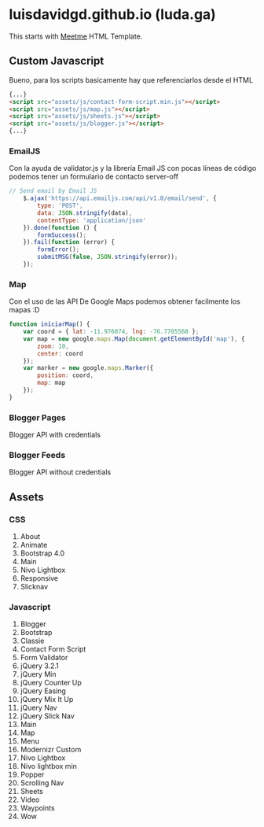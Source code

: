 # luisdavidgd.github.io (luda.ga)

This starts with [Meetme](http://preview.uideck.com/items/meetme/index.html) HTML Template.

## Custom Javascript

Bueno, para los scripts basicamente hay que referenciarlos desde el HTML
```html
{...}
<script src="assets/js/contact-form-script.min.js"></script>
<script src="assets/js/map.js"></script>
<script src="assets/js/sheets.js"></script>
<script src="assets/js/blogger.js"></script>
{...}
```


### EmailJS
Con la ayuda de validator.js y la librería Email JS con pocas líneas de código podemos tener un formulario de contacto server-off
```javascript
// Send email by Email JS
    $.ajax('https://api.emailjs.com/api/v1.0/email/send', {
        type: 'POST',
        data: JSON.stringify(data),
        contentType: 'application/json'
    }).done(function () {
        formSuccess();
    }).fail(function (error) {
        formError();
        submitMSG(false, JSON.stringify(error));
    });
```
### Map
Con el uso de las API De Google Maps podemos obtener facilmente los mapas :D
```javascript
function iniciarMap() {
    var coord = { lat: -11.976074, lng: -76.7705568 };
    var map = new google.maps.Map(document.getElementById('map'), {
        zoom: 10,
        center: coord
    });
    var marker = new google.maps.Marker({
        position: coord,
        map: map
    });
}
```

### Blogger Pages
Blogger API with credentials
### Blogger Feeds
Blogger API without credentials

## Assets

### CSS
1. About
2. Animate
3. Bootstrap 4.0
4. Main
5. Nivo Lightbox
6. Responsive
7. Slicknav

### Javascript
1. Blogger
2. Bootstrap
3. Classie
4. Contact Form Script
5. Form Validator
6. jQuery 3.2.1
7. jQuery Min
8. jQuery Counter Up
9. jQuery Easing
10. jQuery Mix It Up
11. jQuery Nav
12. jQuery Slick Nav
13. Main
14. Map
15. Menu
16. Modernizr Custom
17. Nivo Lightbox
18. Nivo lightbox min
19. Popper
20. Scrolling Nav
21. Sheets
22. Video
23. Waypoints
24. Wow